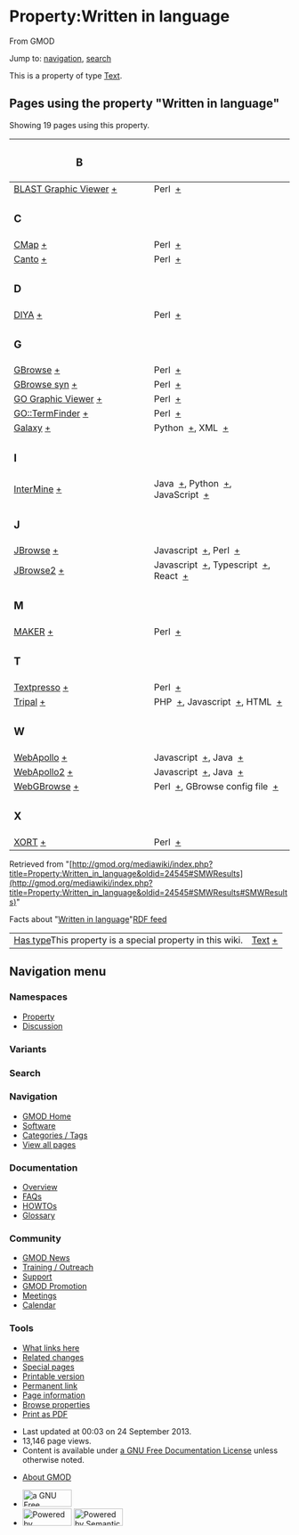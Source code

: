 <div id="mw-page-base" class="noprint">

</div>

<div id="mw-head-base" class="noprint">

</div>

<div id="content" class="mw-body" role="main">

<span id="top"></span>

<div id="mw-js-message" style="display:none;">

</div>



# <span dir="auto">Property:Written in language</span>

<div id="bodyContent">

<div id="siteSub">

From GMOD

</div>

<div id="contentSub">

</div>

<div id="jump-to-nav" class="mw-jump">

Jump to: [navigation](#mw-navigation), [search](#p-search)

</div>

<div id="mw-content-text" class="mw-content-ltr" lang="en" dir="ltr">

This is a property of type
[Text](Special:Types/Text "Special:Types/Text").

  
<span id="SMWResults"></span>

<div id="mw-pages">

## Pages using the property "Written in language"

Showing 19 pages using this property.

<table style="width: 100%; ">
<colgroup>
<col style="width: 50%" />
<col style="width: 50%" />
</colgroup>
<thead>
<tr class="header">
<th class="smwpropname"><h3 id="b">B</h3></th>
<th></th>
</tr>
</thead>
<tbody>
<tr class="odd">
<td class="smwpropname"><a href="BLAST_Graphic_Viewer.1"
title="BLAST Graphic Viewer">BLAST Graphic Viewer</a> <span
class="smwbrowse"><a href="Special:Browse/BLAST-20Graphic-20Viewer"
title="Special:Browse/BLAST-20Graphic-20Viewer">+</a></span></td>
<td class="smwprops">Perl  <span class="smwsearch"><a
href="Special:SearchByProperty/Written-20in-20language/Perl"
title="Special:SearchByProperty/Written-20in-20language/Perl">+</a></span></td>
</tr>
<tr class="even">
<td class="smwpropname"><h3 id="c">C</h3></td>
<td></td>
</tr>
<tr class="odd">
<td class="smwpropname"><a href="CMap.1" title="CMap">CMap</a> <span
class="smwbrowse"><a href="Special:Browse/CMap"
title="Special:Browse/CMap">+</a></span></td>
<td class="smwprops">Perl  <span class="smwsearch"><a
href="Special:SearchByProperty/Written-20in-20language/Perl"
title="Special:SearchByProperty/Written-20in-20language/Perl">+</a></span></td>
</tr>
<tr class="even">
<td class="smwpropname"><a href="Canto" title="Canto">Canto</a> <span
class="smwbrowse"><a href="Special:Browse/Canto"
title="Special:Browse/Canto">+</a></span></td>
<td class="smwprops">Perl  <span class="smwsearch"><a
href="Special:SearchByProperty/Written-20in-20language/Perl"
title="Special:SearchByProperty/Written-20in-20language/Perl">+</a></span></td>
</tr>
<tr class="odd">
<td class="smwpropname"><h3 id="d">D</h3></td>
<td></td>
</tr>
<tr class="even">
<td class="smwpropname"><a href="DIYA" title="DIYA">DIYA</a> <span
class="smwbrowse"><a href="Special:Browse/DIYA"
title="Special:Browse/DIYA">+</a></span></td>
<td class="smwprops">Perl  <span class="smwsearch"><a
href="Special:SearchByProperty/Written-20in-20language/Perl"
title="Special:SearchByProperty/Written-20in-20language/Perl">+</a></span></td>
</tr>
<tr class="odd">
<td class="smwpropname"><h3 id="g">G</h3></td>
<td></td>
</tr>
<tr class="even">
<td class="smwpropname"><a href="GBrowse.1"
title="GBrowse">GBrowse</a> <span class="smwbrowse"><a
href="Special:Browse/GBrowse"
title="Special:Browse/GBrowse">+</a></span></td>
<td class="smwprops">Perl  <span class="smwsearch"><a
href="Special:SearchByProperty/Written-20in-20language/Perl"
title="Special:SearchByProperty/Written-20in-20language/Perl">+</a></span></td>
</tr>
<tr class="odd">
<td class="smwpropname"><a href="GBrowse_syn.1"
title="GBrowse syn">GBrowse syn</a> <span class="smwbrowse"><a
href="Special:Browse/GBrowse-20syn"
title="Special:Browse/GBrowse-20syn">+</a></span></td>
<td class="smwprops">Perl  <span class="smwsearch"><a
href="Special:SearchByProperty/Written-20in-20language/Perl"
title="Special:SearchByProperty/Written-20in-20language/Perl">+</a></span></td>
</tr>
<tr class="even">
<td class="smwpropname"><a href="GO_Graphic_Viewer.1"
title="GO Graphic Viewer">GO Graphic Viewer</a> <span
class="smwbrowse"><a href="Special:Browse/GO-20Graphic-20Viewer"
title="Special:Browse/GO-20Graphic-20Viewer">+</a></span></td>
<td class="smwprops">Perl  <span class="smwsearch"><a
href="Special:SearchByProperty/Written-20in-20language/Perl"
title="Special:SearchByProperty/Written-20in-20language/Perl">+</a></span></td>
</tr>
<tr class="odd">
<td class="smwpropname"><a href="GO::TermFinder.1"
title="GO::TermFinder">GO::TermFinder</a> <span class="smwbrowse"><a
href="Special:Browse/GO::TermFinder"
title="Special:Browse/GO::TermFinder">+</a></span></td>
<td class="smwprops">Perl  <span class="smwsearch"><a
href="Special:SearchByProperty/Written-20in-20language/Perl"
title="Special:SearchByProperty/Written-20in-20language/Perl">+</a></span></td>
</tr>
<tr class="even">
<td class="smwpropname"><a href="Galaxy.1"
title="Galaxy">Galaxy</a> <span class="smwbrowse"><a
href="Special:Browse/Galaxy"
title="Special:Browse/Galaxy">+</a></span></td>
<td class="smwprops">Python  <span class="smwsearch"><a
href="Special:SearchByProperty/Written-20in-20language/Python"
title="Special:SearchByProperty/Written-20in-20language/Python">+</a></span>,
XML  <span class="smwsearch"><a
href="Special:SearchByProperty/Written-20in-20language/XML"
title="Special:SearchByProperty/Written-20in-20language/XML">+</a></span></td>
</tr>
<tr class="odd">
<td class="smwpropname"><h3 id="i">I</h3></td>
<td></td>
</tr>
<tr class="even">
<td class="smwpropname"><a href="InterMine"
title="InterMine">InterMine</a> <span class="smwbrowse"><a
href="Special:Browse/InterMine"
title="Special:Browse/InterMine">+</a></span></td>
<td class="smwprops">Java  <span class="smwsearch"><a
href="Special:SearchByProperty/Written-20in-20language/Java"
title="Special:SearchByProperty/Written-20in-20language/Java">+</a></span>,
Python  <span class="smwsearch"><a
href="Special:SearchByProperty/Written-20in-20language/Python"
title="Special:SearchByProperty/Written-20in-20language/Python">+</a></span>,
JavaScript  <span class="smwsearch"><a
href="Special:SearchByProperty/Written-20in-20language/JavaScript"
title="Special:SearchByProperty/Written-20in-20language/JavaScript">+</a></span></td>
</tr>
<tr class="odd">
<td class="smwpropname"><h3 id="j">J</h3></td>
<td></td>
</tr>
<tr class="even">
<td class="smwpropname"><a href="JBrowse.1"
title="JBrowse">JBrowse</a> <span class="smwbrowse"><a
href="Special:Browse/JBrowse"
title="Special:Browse/JBrowse">+</a></span></td>
<td class="smwprops">Javascript  <span class="smwsearch"><a
href="Special:SearchByProperty/Written-20in-20language/Javascript"
title="Special:SearchByProperty/Written-20in-20language/Javascript">+</a></span>,
Perl  <span class="smwsearch"><a
href="Special:SearchByProperty/Written-20in-20language/Perl"
title="Special:SearchByProperty/Written-20in-20language/Perl">+</a></span></td>
</tr>
<tr class="odd">
<td class="smwpropname"><a href="JBrowse2"
title="JBrowse2">JBrowse2</a> <span class="smwbrowse"><a
href="Special:Browse/JBrowse2"
title="Special:Browse/JBrowse2">+</a></span></td>
<td class="smwprops">Javascript  <span class="smwsearch"><a
href="Special:SearchByProperty/Written-20in-20language/Javascript"
title="Special:SearchByProperty/Written-20in-20language/Javascript">+</a></span>,
Typescript  <span class="smwsearch"><a
href="Special:SearchByProperty/Written-20in-20language/Typescript"
title="Special:SearchByProperty/Written-20in-20language/Typescript">+</a></span>,
React  <span class="smwsearch"><a
href="Special:SearchByProperty/Written-20in-20language/React"
title="Special:SearchByProperty/Written-20in-20language/React">+</a></span></td>
</tr>
<tr class="even">
<td class="smwpropname"><h3 id="m">M</h3></td>
<td></td>
</tr>
<tr class="odd">
<td class="smwpropname"><a href="MAKER.1" title="MAKER">MAKER</a> <span
class="smwbrowse"><a href="Special:Browse/MAKER"
title="Special:Browse/MAKER">+</a></span></td>
<td class="smwprops">Perl  <span class="smwsearch"><a
href="Special:SearchByProperty/Written-20in-20language/Perl"
title="Special:SearchByProperty/Written-20in-20language/Perl">+</a></span></td>
</tr>
<tr class="even">
<td class="smwpropname"><h3 id="t">T</h3></td>
<td></td>
</tr>
<tr class="odd">
<td class="smwpropname"><a href="Textpresso"
title="Textpresso">Textpresso</a> <span class="smwbrowse"><a
href="Special:Browse/Textpresso"
title="Special:Browse/Textpresso">+</a></span></td>
<td class="smwprops">Perl  <span class="smwsearch"><a
href="Special:SearchByProperty/Written-20in-20language/Perl"
title="Special:SearchByProperty/Written-20in-20language/Perl">+</a></span></td>
</tr>
<tr class="even">
<td class="smwpropname"><a href="Tripal.1"
title="Tripal">Tripal</a> <span class="smwbrowse"><a
href="Special:Browse/Tripal"
title="Special:Browse/Tripal">+</a></span></td>
<td class="smwprops">PHP  <span class="smwsearch"><a
href="Special:SearchByProperty/Written-20in-20language/PHP"
title="Special:SearchByProperty/Written-20in-20language/PHP">+</a></span>,
Javascript  <span class="smwsearch"><a
href="Special:SearchByProperty/Written-20in-20language/Javascript"
title="Special:SearchByProperty/Written-20in-20language/Javascript">+</a></span>,
HTML  <span class="smwsearch"><a
href="Special:SearchByProperty/Written-20in-20language/HTML"
title="Special:SearchByProperty/Written-20in-20language/HTML">+</a></span></td>
</tr>
<tr class="odd">
<td class="smwpropname"><h3 id="w">W</h3></td>
<td></td>
</tr>
<tr class="even">
<td class="smwpropname"><a href="WebApollo.1"
title="WebApollo">WebApollo</a> <span class="smwbrowse"><a
href="Special:Browse/WebApollo"
title="Special:Browse/WebApollo">+</a></span></td>
<td class="smwprops">Javascript  <span class="smwsearch"><a
href="Special:SearchByProperty/Written-20in-20language/Javascript"
title="Special:SearchByProperty/Written-20in-20language/Javascript">+</a></span>,
Java  <span class="smwsearch"><a
href="Special:SearchByProperty/Written-20in-20language/Java"
title="Special:SearchByProperty/Written-20in-20language/Java">+</a></span></td>
</tr>
<tr class="odd">
<td class="smwpropname"><a href="WebApollo2"
title="WebApollo2">WebApollo2</a> <span class="smwbrowse"><a
href="Special:Browse/WebApollo2"
title="Special:Browse/WebApollo2">+</a></span></td>
<td class="smwprops">Javascript  <span class="smwsearch"><a
href="Special:SearchByProperty/Written-20in-20language/Javascript"
title="Special:SearchByProperty/Written-20in-20language/Javascript">+</a></span>,
Java  <span class="smwsearch"><a
href="Special:SearchByProperty/Written-20in-20language/Java"
title="Special:SearchByProperty/Written-20in-20language/Java">+</a></span></td>
</tr>
<tr class="even">
<td class="smwpropname"><a href="WebGBrowse.1"
title="WebGBrowse">WebGBrowse</a> <span class="smwbrowse"><a
href="Special:Browse/WebGBrowse"
title="Special:Browse/WebGBrowse">+</a></span></td>
<td class="smwprops">Perl  <span class="smwsearch"><a
href="Special:SearchByProperty/Written-20in-20language/Perl"
title="Special:SearchByProperty/Written-20in-20language/Perl">+</a></span>,
GBrowse config file  <span class="smwsearch"><a
href="Special:SearchByProperty/Written-20in-20language/GBrowse-20config-20file"
title="Special:SearchByProperty/Written-20in-20language/GBrowse-20config-20file">+</a></span></td>
</tr>
<tr class="odd">
<td class="smwpropname"><h3 id="x">X</h3></td>
<td></td>
</tr>
<tr class="even">
<td class="smwpropname"><a href="XORT.1" title="XORT">XORT</a> <span
class="smwbrowse"><a href="Special:Browse/XORT"
title="Special:Browse/XORT">+</a></span></td>
<td class="smwprops">Perl  <span class="smwsearch"><a
href="Special:SearchByProperty/Written-20in-20language/Perl"
title="Special:SearchByProperty/Written-20in-20language/Perl">+</a></span></td>
</tr>
</tbody>
</table>

</div>

</div>

<div class="printfooter">

Retrieved from
"[http://gmod.org/mediawiki/index.php?title=Property:Written_in_language&oldid=24545#SMWResults](http://gmod.org/mediawiki/index.php?title=Property:Written_in_language&oldid=24545#SMWResults#SMWResults)"

</div>

<div id="catlinks" class="catlinks catlinks-allhidden">

</div>

<div id="mw-data-after-content">

<div class="smwfact">

<span class="smwfactboxhead">Facts about
"<span class="swmfactboxheadbrowse">[Written in
language](Special:Browse/Property:Written-20in-20language "Special:Browse/Property:Written-20in-20language")</span>"</span><span class="smwrdflink"><span class="rdflink">[RDF
feed](http://gmod.org/wiki/Special:ExportRDF/Property:Written_in_language "Special:ExportRDF/Property:Written in language")</span></span>

|  |  |
|----|----|
| <span class="smw-highlighter" data-type="1" state="inline" data-title="Property"><span class="smwbuiltin">[Has type](Property:Has_type "Property:Has type")</span><span class="smwttcontent">This property is a special property in this wiki.</span></span> | [Text](Special:Types/Text "Special:Types/Text") <span class="smwsearch">[+](Special:SearchByProperty/Has-20type/Text "Special:SearchByProperty/Has-20type/Text")</span> |

</div>

</div>

<div class="visualClear">

</div>

</div>

</div>

<div id="mw-navigation">

## Navigation menu

<div id="mw-head">



<div id="left-navigation">

<div id="p-namespaces" class="vectorTabs" role="navigation"
aria-labelledby="p-namespaces-label">

### Namespaces

- <span id="ca-nstab-property">[Property](Property:Written_in_language)</span>
- <span id="ca-talk"><a
  href="http://gmod.org/mediawiki/index.php?title=Property_talk:Written_in_language&amp;action=edit&amp;redlink=1"
  accesskey="t"
  title="Discussion about the content page [t]">Discussion</a></span>

</div>

<div id="p-variants" class="vectorMenu emptyPortlet" role="navigation"
aria-labelledby="p-variants-label">

### 

### Variants[](#)

<div class="menu">

</div>

</div>

</div>

<div id="right-navigation">





</div>

<div id="p-search" role="search">

### Search

<div id="simpleSearch">

</div>

</div>

</div>

</div>

<div id="mw-panel">

<div id="p-logo" role="banner">

<a href="Main_Page"
style="background-image: url(../images/GMOD-cogs.png);"
title="Visit the main page"></a>

</div>

<div id="p-Navigation" class="portal" role="navigation"
aria-labelledby="p-Navigation-label">

### Navigation

<div class="body">

- <span id="n-GMOD-Home">[GMOD Home](Main_Page)</span>
- <span id="n-Software">[Software](GMOD_Components)</span>
- <span id="n-Categories-.2F-Tags">[Categories /
  Tags](Categories)</span>
- <span id="n-View-all-pages">[View all pages](Special:AllPages)</span>

</div>

</div>

<div id="p-Documentation" class="portal" role="navigation"
aria-labelledby="p-Documentation-label">

### Documentation

<div class="body">

- <span id="n-Overview">[Overview](Overview)</span>
- <span id="n-FAQs">[FAQs](Category:FAQ)</span>
- <span id="n-HOWTOs">[HOWTOs](Category:HOWTO)</span>
- <span id="n-Glossary">[Glossary](Glossary)</span>

</div>

</div>

<div id="p-Community" class="portal" role="navigation"
aria-labelledby="p-Community-label">

### Community

<div class="body">

- <span id="n-GMOD-News">[GMOD News](GMOD_News)</span>
- <span id="n-Training-.2F-Outreach">[Training /
  Outreach](Training_and_Outreach)</span>
- <span id="n-Support">[Support](Support)</span>
- <span id="n-GMOD-Promotion">[GMOD Promotion](GMOD_Promotion)</span>
- <span id="n-Meetings">[Meetings](Meetings)</span>
- <span id="n-Calendar">[Calendar](Calendar)</span>

</div>

</div>

<div id="p-tb" class="portal" role="navigation"
aria-labelledby="p-tb-label">

### Tools

<div class="body">

- <span id="t-whatlinkshere"><a href="Special:WhatLinksHere/Property:Written_in_language"
  accesskey="j" title="A list of all wiki pages that link here [j]">What
  links here</a></span>
- <span id="t-recentchangeslinked"><a href="Special:RecentChangesLinked/Property:Written_in_language"
  accesskey="k"
  title="Recent changes in pages linked from this page [k]">Related
  changes</a></span>
- <span id="t-specialpages"><a href="Special:SpecialPages" accesskey="q"
  title="A list of all special pages [q]">Special pages</a></span>
- <span id="t-print"><a
  href="http://gmod.org/mediawiki/index.php?title=Property:Written_in_language&amp;printable=yes"
  rel="alternate" accesskey="p"
  title="Printable version of this page [p]">Printable version</a></span>
- <span id="t-permalink">[Permanent
  link](http://gmod.org/mediawiki/index.php?title=Property:Written_in_language&oldid=24545 "Permanent link to this revision of the page")</span>
- <span id="t-info">[Page
  information](http://gmod.org/mediawiki/index.php?title=Property:Written_in_language&action=info)</span>
- <span id="t-smwbrowselink"><a href="Special:Browse/Property:Written_in_language"
  rel="smw-browse">Browse properties</a></span>
- <span id="t-pdf">[Print as
  PDF](http://gmod.org/mediawiki/index.php?title=Special:PdfPrint&page=Property:Written_in_language)</span>

</div>

</div>

</div>

</div>

<div id="footer" role="contentinfo">

- <span id="footer-info-lastmod">Last updated at 00:03 on 24 September
  2013.</span>
- <span id="footer-info-viewcount">13,146 page views.</span>
- <span id="footer-info-copyright">Content is available under
  <a href="http://www.gnu.org/licenses/fdl-1.3.html" class="external"
  rel="nofollow">a GNU Free Documentation License</a> unless otherwise
  noted.</span>

<!-- -->

- <span id="footer-places-about">[About
  GMOD](GMOD:About "GMOD:About")</span>

<!-- -->

- <span id="footer-copyrightico">[<img src="http://www.gnu.org/graphics/gfdl-logo-small.png" width="88"
  height="31" alt="a GNU Free Documentation License" />](http://www.gnu.org/licenses/fdl-1.3.html)</span>
- <span id="footer-poweredbyico">[<img
  src="../mediawiki/skins/common/images/poweredby_mediawiki_88x31.png"
  width="88" height="31" alt="Powered by MediaWiki" />](http://www.mediawiki.org/)
  [<img
  src="../mediawiki/extensions/SemanticMediaWiki/resources/images/smw_button.png"
  width="88" height="31" alt="Powered by Semantic MediaWiki" />](https://www.semantic-mediawiki.org/wiki/Semantic_MediaWiki)</span>

<div style="clear:both">

</div>

</div>
